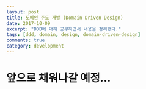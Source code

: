 ```yaml
---
layout: post
title: 도메인 주도 개발 (Domain Driven Design)
date: 2017-10-09
excerpt: "DDD에 대해 공부하면서 내용을 정리했다."
tags: [ddd, domain, design, domain-driven-design]
comments: true
category: development
---
```


# 앞으로 채워나갈 예정...